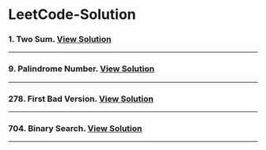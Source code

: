 # LeetCode-Solution

### 1. Two Sum. 	[View Solution](https://github.com/anurag629/LeetCode-Solution/blob/main/1.%20Two%20Sum.py)
<hr>

### 9. Palindrome Number. 	[View Solution](https://github.com/anurag629/LeetCode-Solution/blob/main/9.%20Palindrome%20Number.py)
<hr>

### 278. First Bad Version. 	[View Solution](https://github.com/anurag629/LeetCode-Solution/blob/main/278.%20First%20Bad%20Version.py)
<hr>

### 704. Binary Search. 	[View Solution](https://github.com/anurag629/LeetCode-Solution/blob/main/704.%20Binary%20Search.py)
<hr>